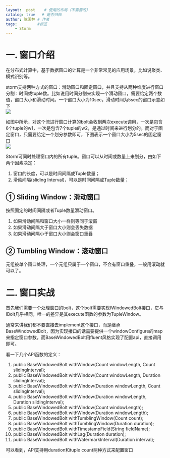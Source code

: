 ```yaml
---
layout:  post    # 使用的布局（不需要改）
catalog: true   # 是否归档
author: 陈国林 # 作者
tags:         #标签
    - Storm
---
```


# 一. 窗口介绍
在分布式计算中，基于数据窗口的计算是一个非常常见的应用场景，比如说聚类、模式识别等。

storm支持两种方式的窗口：滑动窗口和固定窗口，并且支持从两种维度进行窗口分割：时间或tuple数。比如说用时间分割来实现一个滑动窗口，需要给定两个数值，窗口大小和滑动时间。一个窗口大小为10sec，滑动时间为5sec的窗口示意如下  
![](https://github.com/chenguolin/chenguolin.github.io/blob/master/data/image/storm-slide-window2.png?raw=true)

如图中所示，对这个流进行窗口计算的bolt会收到两次execute调用，一次是包含6个tuple的w1，一次是包含7个tuple的w2，是通过时间来进行划分的。而对于固定窗口，只需要给定一个划分参数即可，下图表示一个窗口大小为5sec的固定窗口  
![](https://github.com/chenguolin/chenguolin.github.io/blob/master/data/image/storm-slide-window3.png?raw=true)

Storm可同时处理窗口内的所有tuple。窗口可以从时间或数量上来划分，由如下两个因素决定：
1. 窗口的长度，可以是时间间隔或Tuple数量；
2. 滑动间隔(sliding Interval)，可以是时间间隔或Tuple数量；

## ① Sliding Window：滑动窗口
按照固定的时间间隔或者Tuple数量滑动窗口。
1. 如果滑动间隔和窗口大小一样则等同于滚窗
2. 如果滑动间隔大于窗口大小则会丢失数据
3. 如果滑动间隔小于窗口大小则会窗口重叠

## ② Tumbling Window：滚动窗口
元组被单个窗口处理，一个元组只属于一个窗口，不会有窗口重叠，一般用滚动就可以了。

# 二. 窗口实战
首先我们需要一个处理窗口的bolt，这个bolt需要实现IWindowedBolt接口，它与IBolt几乎相同，唯一的差异是其execute函数的参数为TupleWindow。

通常来讲我们都不要直接去implement这个接口，而是继承BaseWindowedBolt，因为实现接口的话需要提供一个windowConfigure的map来指定窗口参数，而BaseWindowedBolt用fluent风格实现了配置api，直接调用即可。

看一下几个API函数的定义：
1.  public BaseWindowedBolt withWindow(Count windowLength, Count slidingInterval);
2.  public BaseWindowedBolt withWindow(Count windowLength, Duration slidingInterval);
3.  public BaseWindowedBolt withWindow(Duration windowLength, Count slidingInterval);
4.  public BaseWindowedBolt withWindow(Duration windowLength, Duration slidingInterval);
5.  public BaseWindowedBolt withWindow(Count windowLength);
6.  public BaseWindowedBolt withWindow(Duration windowLength);
7.  public BaseWindowedBolt withTumblingWindow(Count count);
8.  public BaseWindowedBolt withTumblingWindow(Duration duration);
9.  public BaseWindowedBolt withTimestampField(String fieldName);
10.  public BaseWindowedBolt withLag(Duration duration);
11.  public BaseWindowedBolt withWatermarkInterval(Duration interval);

可以看到，API支持用duration和tuple count两种方式来配置窗口

